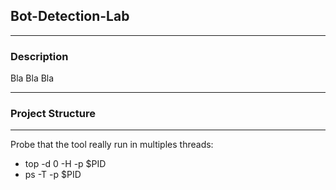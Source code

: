 ## Bot-Detection-Lab

---

### Description

Bla Bla Bla

---

### Project Structure



---



Probe that the tool really run in multiples threads:

* top -d 0 -H -p $PID
* ps -T -p $PID